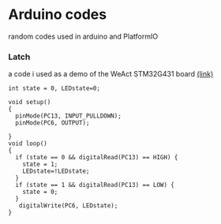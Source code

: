 # Arduino codes
random codes used in arduino and PlatformIO
### Latch
a code i used as a demo of the WeAct STM32G431 board [(link)](https://github.com/WeActStudio/WeActStudio.STM32G431CoreBoard)
```
int state = 0, LEDstate=0;

void setup()
{
  pinMode(PC13, INPUT_PULLDOWN);
  pinMode(PC6, OUTPUT);
  
}
void loop()
{
  if (state == 0 && digitalRead(PC13) == HIGH) {
    state = 1;
    LEDstate=!LEDstate;
  }
  if (state == 1 && digitalRead(PC13) == LOW) {   
    state = 0;
  }
   digitalWrite(PC6, LEDstate);
}
```
